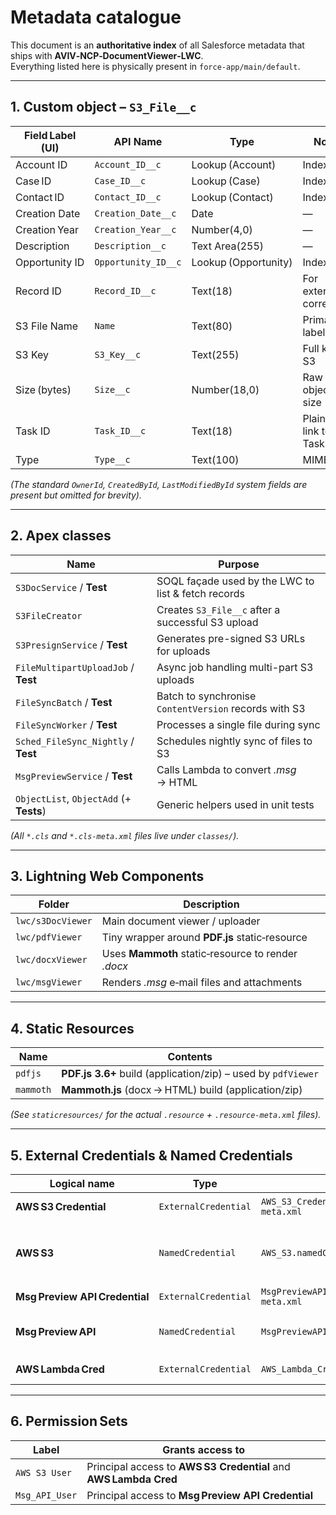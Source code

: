 # Metadata catalogue

This document is an **authoritative index** of all Salesforce metadata that
ships with **AVIV‑NCP‑DocumentViewer‑LWC**.  
Everything listed here is physically present in `force‑app/main/default`.

---

## 1. Custom object – `S3_File__c`

| Field Label (UI) | API Name | Type | Notes |
| ---------------- | -------- | ---- | ----- |
| Account ID | `Account_ID__c` | Lookup (Account) | Indexed |
| Case ID | `Case_ID__c` | Lookup (Case) | Indexed |
| Contact ID | `Contact_ID__c` | Lookup (Contact) | Indexed |
| Creation Date | `Creation_Date__c` | Date | — |
| Creation Year | `Creation_Year__c` | Number(4,0) | — |
| Description | `Description__c` | Text Area(255) | — |
| Opportunity ID | `Opportunity_ID__c` | Lookup (Opportunity) | Indexed |
| Record ID | `Record_ID__c` | Text(18) | For external correlation |
| S3 File Name | `Name` | Text(80) | Primary label |
| S3 Key | `S3_Key__c` | Text(255) | Full key in S3 |
| Size (bytes) | `Size__c` | Number(18,0) | Raw object size |
| Task ID | `Task_ID__c` | Text(18) | Plain‑text link to Task |
| Type | `Type__c` | Text(100) | MIME type |

*(The standard `OwnerId`, `CreatedById`, `LastModifiedById` system fields are present but omitted for brevity).*

---

## 2. Apex classes

| Name | Purpose |
| ---- | ------- |
| `S3DocService` / **Test** | SOQL façade used by the LWC to list & fetch records |
| `S3FileCreator` | Creates `S3_File__c` after a successful S3 upload |
| `S3PresignService` / **Test** | Generates pre-signed S3 URLs for uploads |
| `FileMultipartUploadJob` / **Test** | Async job handling multi-part S3 uploads |
| `FileSyncBatch` / **Test** | Batch to synchronise `ContentVersion` records with S3 |
| `FileSyncWorker` / **Test** | Processes a single file during sync |
| `Sched_FileSync_Nightly` / **Test** | Schedules nightly sync of files to S3 |
| `MsgPreviewService` / **Test** | Calls Lambda to convert *.msg* → HTML |
| `ObjectList`, `ObjectAdd` (+ **Tests**) | Generic helpers used in unit tests |

*(All `*.cls` and `*.cls-meta.xml` files live under `classes/`).*

---

## 3. Lightning Web Components

| Folder | Description |
| ------ | ----------- |
| `lwc/s3DocViewer` | Main document viewer / uploader |
| `lwc/pdfViewer`  | Tiny wrapper around **PDF.js** static‑resource |
| `lwc/docxViewer` | Uses **Mammoth** static‑resource to render *.docx* |
| `lwc/msgViewer` | Renders *.msg* e‑mail files and attachments |

---

## 4. Static Resources

| Name | Contents |
| ---- | -------- |
| `pdfjs` | **PDF.js 3.6+** build (application/zip) – used by `pdfViewer` |
| `mammoth` | **Mammoth.js** (docx → HTML) build (application/zip) |

*(See `staticresources/` for the actual `.resource` + `.resource‑meta.xml` files).*

---

## 5. External Credentials & Named Credentials

| Logical name | Type | XML file | Notes |
|--------------|------|----------|-------|
| **AWS S3 Credential** | `ExternalCredential` | `AWS_S3_Credential.externalCredential-meta.xml` | Signed with **AWS SigV4** for S3 access  |
| **AWS S3** | `NamedCredential` | `AWS_S3.namedCredential-meta.xml` | Points to `https://avivdocdev.s3.eu-north-1.amazonaws.com` and references the external cred above |
| **Msg Preview API Credential** | `ExternalCredential` | `MsgPreviewAPICredential.externalCredential-meta.xml` | SigV4 for the Lambda API |
| **Msg Preview API** | `NamedCredential` | `MsgPreviewAPI.namedCredential-meta.xml` | URL: `https://ixsx2em9v6.execute-api.eu-north-1.amazonaws.com`|
| **AWS Lambda Cred** | `ExternalCredential` | `AWS_Lambda_Cred.externalCredential-meta.xml` | Used by the unit tests / future Lambdas |

---

## 6. Permission Sets

| Label | Grants access to |
| ----- | ---------------- |
| `AWS S3 User` | Principal access to **AWS S3 Credential** and **AWS Lambda Cred** |
| `Msg_API_User` | Principal access to **Msg Preview API Credential** |

